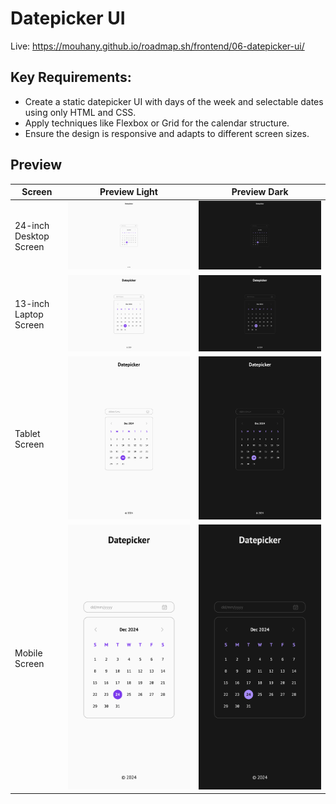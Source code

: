 # Datepicker UI

Live: https://mouhany.github.io/roadmap.sh/frontend/06-datepicker-ui/

## Key Requirements:

- Create a static datepicker UI with days of the week and selectable dates using only HTML and CSS.
- Apply techniques like Flexbox or Grid for the calendar structure.
- Ensure the design is responsive and adapts to different screen sizes.

## Preview

| Screen                 | Preview Light                                   | Preview Dark                                  |
| ---------------------- | ----------------------------------------------- | --------------------------------------------- |
| 24-inch Desktop Screen | ![Desktop Light](./preview/6-light-desktop.png) | ![Desktop Dark](./preview/6-dark-desktop.png) |
| 13-inch Laptop Screen  | ![Laptop Light](./preview/6-light-laptop.png)   | ![Laptop Dark](./preview/6-dark-laptop.png)   |
| Tablet Screen          | ![Tablet Light](./preview/6-light-tablet.png)   | ![Tablet Dark](./preview/6-dark-tablet.png)   |
| Mobile Screen          | ![Mobile Light](./preview/6-light-mobile.png)   | ![Mobile Dark](./preview/6-dark-mobile.png)   |
